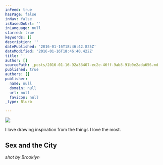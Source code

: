 ```yaml
---
inFeed: true
hasPage: false
inNav: false
isBasedOnUrl: ''
inLanguage: null
starred: true
keywords: []
description: ''
datePublished: '2016-01-16T18:46:42.825Z'
dateModified: '2016-01-16T18:46:40.422Z'
title: ''
author: []
sourcePath: _posts/2016-01-16-92a33407-ec2e-46ff-9ab3-91b0e2ada656.md
published: true
authors: []
publisher:
  name: null
  domain: null
  url: null
  favicon: null
_type: Blurb

---
```

![](https://s3-us-west-2.amazonaws.com/the-grid-img/p/c6eca9b97bc0967c38705a3b0d46d7ac32c81181.jpg)

I love drawing inspiration from the things I love the most.

## Sex and the City

_shot by Brooklyn_